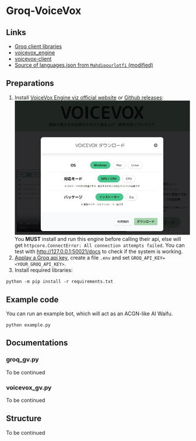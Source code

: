 # Groq-VoiceVox

## Links
- [Groq client libraries](https://console.groq.com/docs/libraries)
- [voicevox_engine](https://github.com/VOICEVOX/voicevox_engine/tree/master)
- [voicevox-client](https://github.com/voicevox-client/python)
- [Source of languages.json from ```Mahdipourlotfi``` (modified)](https://gist.github.com/jrnk/8eb57b065ea0b098d571)

## Preparations
1. Install [VoiceVox Engine viz official website](https://voicevox.hiroshiba.jp/) or [Github releases](https://github.com/VOICEVOX/voicevox_engine/releases):
![image](https://github.com/LunaticGhoulPiano/Groq-VoiceVox/blob/master/pics/VoiceVox_Engine.jpg?raw=true)
You **MUST** install and run this engine before calling their api, else will get ```httpcore.ConnectError: All connection attempts failed```.
You can test with http://127.0.0.1:50021/docs to check if the system is working.
2. [Applay a Groq api key](https://console.groq.com/keys), create a file ```.env``` and set ```GROQ_API_KEY=<YOUR_GROQ_API_KEY>```.
3. Install required libraries:
```
python -m pip install -r requirements.txt
```

## Example code
You can run an example bot, which will act as an ACGN-like AI Waifu.
```
python example.py
```

## Documentations
### groq_gv.py
To be continued
### voicevox_gv.py
To be continued

## Structure
To be continued